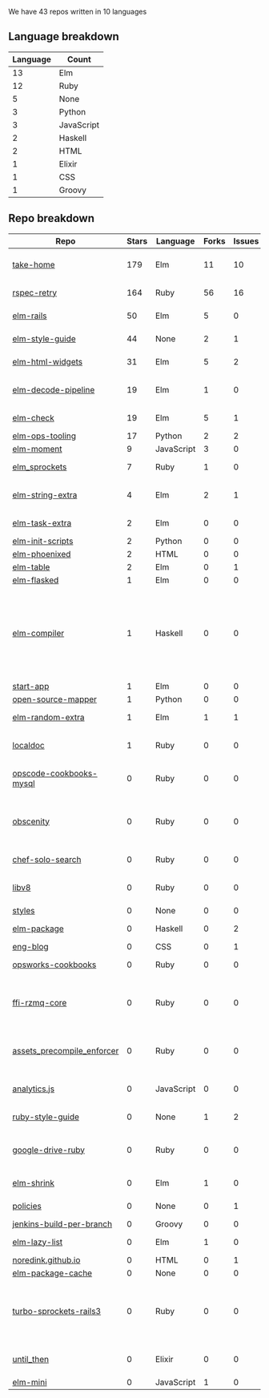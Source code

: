 We have 43 repos written in 10 languages



## Language breakdown
| Language | Count |
|----------|-------|
| 13 | Elm |
| 12 | Ruby |
| 5 | None |
| 3 | Python |
| 3 | JavaScript |
| 2 | Haskell |
| 2 | HTML |
| 1 | Elixir |
| 1 | CSS |
| 1 | Groovy |



## Repo breakdown
| Repo | Stars | Language | Forks | Issues | Description |
|------|-------|----------|-------|--------|-------------|
| [take-home](http://github.com/NoRedInk/take-home) | 179 | Elm | 11 | 10 | A take-home application written in Elm and only Elm |
| [rspec-retry](http://github.com/NoRedInk/rspec-retry) | 164 | Ruby | 56 | 16 | retry randomly failing rspec example |
| [elm-rails](http://github.com/NoRedInk/elm-rails) | 50 | Elm | 5 | 0 | Convenience functions for using Elm with Rails. |
| [elm-style-guide](http://github.com/NoRedInk/elm-style-guide) | 44 | None | 2 | 1 | NoRedInk style guide for our Elm code |
| [elm-html-widgets](http://github.com/NoRedInk/elm-html-widgets) | 31 | Elm | 5 | 2 | An elm-html widget library |
| [elm-decode-pipeline](http://github.com/NoRedInk/elm-decode-pipeline) | 19 | Elm | 1 | 0 | A pipeline-friendly library for building decoders. |
| [elm-check](http://github.com/NoRedInk/elm-check) | 19 | Elm | 5 | 1 | Property Based Testing in Elm |
| [elm-ops-tooling](http://github.com/NoRedInk/elm-ops-tooling) | 17 | Python | 2 | 2 | Tooling for Elm ops |
| [elm-moment](http://github.com/NoRedInk/elm-moment) | 9 | JavaScript | 3 | 0 | A Moment port to Elm |
| [elm_sprockets](http://github.com/NoRedInk/elm_sprockets) | 7 | Ruby | 1 | 0 | Sprockets preprocessor for Elm |
| [elm-string-extra](http://github.com/NoRedInk/elm-string-extra) | 4 | Elm | 2 | 1 | Convenience functions for working with Strings in Elm. |
| [elm-task-extra](http://github.com/NoRedInk/elm-task-extra) | 2 | Elm | 0 | 0 | Additional functions for working with tasks |
| [elm-init-scripts](http://github.com/NoRedInk/elm-init-scripts) | 2 | Python | 0 | 0 |  |
| [elm-phoenixed](http://github.com/NoRedInk/elm-phoenixed) | 2 | HTML | 0 | 0 |  |
| [elm-table](http://github.com/NoRedInk/elm-table) | 2 | Elm | 0 | 1 |  |
| [elm-flasked](http://github.com/NoRedInk/elm-flasked) | 1 | Elm | 0 | 0 |  |
| [elm-compiler](http://github.com/NoRedInk/elm-compiler) | 1 | Haskell | 0 | 0 | Compiler for the Elm programming language. Elm aims to make web development more pleasant. Elm is a type inferred, functional reactive language that compiles to HTML, CSS, and JavaScript. |
| [start-app](http://github.com/NoRedInk/start-app) | 1 | Elm | 0 | 0 | Make an app, start it up |
| [open-source-mapper](http://github.com/NoRedInk/open-source-mapper) | 1 | Python | 0 | 0 |  |
| [elm-random-extra](http://github.com/NoRedInk/elm-random-extra) | 1 | Elm | 1 | 1 | Extra functionality for the core Random library |
| [localdoc](http://github.com/NoRedInk/localdoc) | 1 | Ruby | 0 | 0 | Plaintext documentation viewer and editor with diagram support |
| [opscode-cookbooks-mysql](http://github.com/NoRedInk/opscode-cookbooks-mysql) | 0 | Ruby | 0 | 0 | Development repository for Opscode Cookbook mysql |
| [obscenity](http://github.com/NoRedInk/obscenity) | 0 | Ruby | 0 | 0 | Obscenity is a profanity filter gem for Ruby/Rubinius, Rails (through ActiveModel), and Rack middleware. |
| [chef-solo-search](http://github.com/NoRedInk/chef-solo-search) | 0 | Ruby | 0 | 0 | Data bag search for Chef Solo |
| [libv8](http://github.com/NoRedInk/libv8) | 0 | Ruby | 0 | 0 | Ruby gem binary distribution of the V8 JavaScript engine |
| [styles](http://github.com/NoRedInk/styles) | 0 | None | 0 | 0 |  |
| [elm-package](http://github.com/NoRedInk/elm-package) | 0 | Haskell | 0 | 2 | Command line tool to share Elm libraries |
| [eng-blog](http://github.com/NoRedInk/eng-blog) | 0 | CSS | 0 | 1 |  |
| [opsworks-cookbooks](http://github.com/NoRedInk/opsworks-cookbooks) | 0 | Ruby | 0 | 0 | Chef Cookbooks for the AWS OpsWorks Service |
| [ffi-rzmq-core](http://github.com/NoRedInk/ffi-rzmq-core) | 0 | Ruby | 0 | 0 | FFI wrapper around the zeromq libzmq C API. Utilized by other libraries to provide more Ruby-like API. |
| [assets_precompile_enforcer](http://github.com/NoRedInk/assets_precompile_enforcer) | 0 | Ruby | 0 | 0 | Raises an exception if assets are missing from config.assets.precompile during development |
| [analytics.js](http://github.com/NoRedInk/analytics.js) | 0 | JavaScript | 0 | 0 | The hassle-free way to integrate analytics into any web application. |
| [ruby-style-guide](http://github.com/NoRedInk/ruby-style-guide) | 0 | None | 1 | 2 | A community-driven Ruby coding style guide |
| [google-drive-ruby](http://github.com/NoRedInk/google-drive-ruby) | 0 | Ruby | 0 | 0 | A Ruby library to read/write files/spreadsheets in Google Drive/Docs. |
| [elm-shrink](http://github.com/NoRedInk/elm-shrink) | 0 | Elm | 1 | 0 | A library for authoring shrinking strategies |
| [policies](http://github.com/NoRedInk/policies) | 0 | None | 0 | 1 | NoRedInk Terms and Policies |
| [jenkins-build-per-branch](http://github.com/NoRedInk/jenkins-build-per-branch) | 0 | Groovy | 0 | 0 |  |
| [elm-lazy-list](http://github.com/NoRedInk/elm-lazy-list) | 0 | Elm | 1 | 0 | Lazy list implementation in Elm |
| [noredink.github.io](http://github.com/NoRedInk/noredink.github.io) | 0 | HTML | 0 | 1 |  |
| [elm-package-cache](http://github.com/NoRedInk/elm-package-cache) | 0 | None | 0 | 0 |  |
| [turbo-sprockets-rails3](http://github.com/NoRedInk/turbo-sprockets-rails3) | 0 | Ruby | 0 | 0 | Speeds up your Rails 3 assets:precompile by only recompiling changed files, and only compiling once to generate all assets |
| [until_then](http://github.com/NoRedInk/until_then) | 0 | Elixir | 0 | 0 | Calculates offsets to regularly scheduled events. |
| [elm-mini](http://github.com/NoRedInk/elm-mini) | 0 | JavaScript | 1 | 0 |  |
